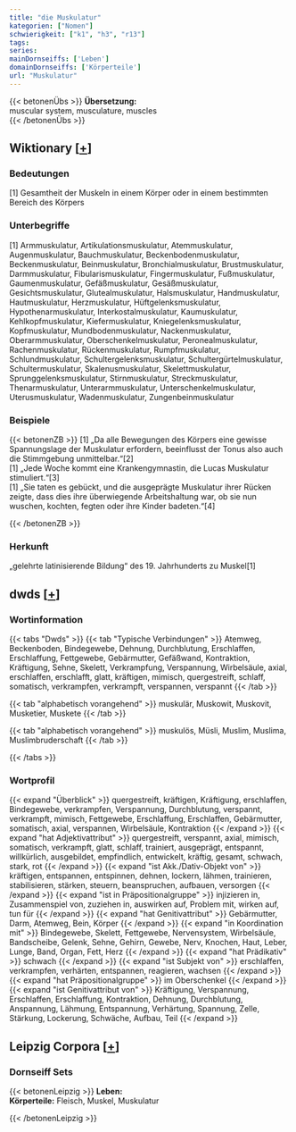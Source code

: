 ```yaml
---
title: "die Muskulatur"
kategorien: ["Nomen"]
schwierigkeit: ["k1", "h3", "r13"]
tags:
series:
mainDornseiffs: ['Leben']
domainDornseiffs: ['Körperteile']
url: "Muskulatur"
---
```


{{< betonenÜbs >}}
**Übersetzung:**  
muscular system, musculature, muscles  
{{< /betonenÜbs >}}

## Wiktionary [[+](https://de.wiktionary.org/wiki/Muskulatur)]

### Bedeutungen
[1] Gesamtheit der Muskeln in einem Körper oder in einem bestimmten Bereich des Körpers  

### Unterbegriffe
[1] Armmuskulatur, Artikulationsmuskulatur, Atemmuskulatur, Augenmuskulatur, Bauchmuskulatur, Beckenbodenmuskulatur, Beckenmuskulatur, Beinmuskulatur, Bronchialmuskulatur, Brustmuskulatur, Darmmuskulatur, Fibularismuskulatur, Fingermuskulatur, Fußmuskulatur, Gaumenmuskulatur, Gefäßmuskulatur, Gesäßmuskulatur, Gesichtsmuskulatur, Glutealmuskulatur, Halsmuskulatur, Handmuskulatur, Hautmuskulatur, Herzmuskulatur, Hüftgelenksmuskulatur, Hypothenarmuskulatur, Interkostalmuskulatur, Kaumuskulatur, Kehlkopfmuskulatur, Kiefermuskulatur, Kniegelenksmuskulatur, Kopfmuskulatur, Mundbodenmuskulatur, Nackenmuskulatur, Oberarmmuskulatur, Oberschenkelmuskulatur, Peronealmuskulatur, Rachenmuskulatur, Rückenmuskulatur, Rumpfmuskulatur, Schlundmuskulatur, Schultergelenksmuskulatur, Schultergürtelmuskulatur, Schultermuskulatur, Skalenusmuskulatur, Skelettmuskulatur, Sprunggelenksmuskulatur, Stirnmuskulatur, Streckmuskulatur, Thenarmuskulatur, Unterarmmuskulatur, Unterschenkelmuskulatur, Uterusmuskulatur, Wadenmuskulatur, Zungenbeinmuskulatur  

### Beispiele
{{< betonenZB >}}
[1] „Da alle Bewegungen des Körpers eine gewisse Spannungslage der Muskulatur erfordern, beeinflusst der Tonus also auch die Stimmgebung unmittelbar.“[2]  
[1] „Jede Woche kommt eine Krankengymnastin, die Lucas Muskulatur stimuliert.“[3]  
[1] „Sie taten es gebückt, und die ausgeprägte Muskulatur ihrer Rücken zeigte, dass dies ihre überwiegende Arbeitshaltung war, ob sie nun wuschen, kochten, fegten oder ihre Kinder badeten.“[4]  

{{< /betonenZB >}}
### Herkunft
„gelehrte latinisierende Bildung“ des 19. Jahrhunderts zu Muskel[1]  



## dwds [[+](https://www.dwds.de/wb/Muskulatur)]

### Wortinformation
{{< tabs "Dwds" >}}
{{< tab "Typische Verbindungen" >}}
Atemweg, Beckenboden, Bindegewebe, Dehnung, Durchblutung, Erschlaffen, Erschlaffung, Fettgewebe, Gebärmutter, Gefäßwand, Kontraktion, Kräftigung, Sehne, Skelett, Verkrampfung, Verspannung, Wirbelsäule, axial, erschlaffen, erschlafft, glatt, kräftigen, mimisch, quergestreift, schlaff, somatisch, verkrampfen, verkrampft, verspannen, verspannt
{{< /tab >}}

{{< tab "alphabetisch vorangehend" >}}
muskulär, Muskowit, Muskovit, Musketier, Muskete
{{< /tab >}}

{{< tab "alphabetisch vorangehend" >}}
muskulös, Müsli, Muslim, Muslima, Muslimbruderschaft
{{< /tab >}}

{{< /tabs >}}

### Wortprofil
{{< expand "Überblick" >}} quergestreift, kräftigen, Kräftigung, erschlaffen, Bindegewebe, verkrampfen, Verspannung, Durchblutung, verspannt, verkrampft, mimisch, Fettgewebe, Erschlaffung, Erschlaffen, Gebärmutter, somatisch, axial, verspannen, Wirbelsäule, Kontraktion {{< /expand >}}
{{< expand "hat Adjektivattribut" >}} quergestreift, verspannt, axial, mimisch, somatisch, verkrampft, glatt, schlaff, trainiert, ausgeprägt, entspannt, willkürlich, ausgebildet, empfindlich, entwickelt, kräftig, gesamt, schwach, stark, rot {{< /expand >}}
{{< expand "ist Akk./Dativ-Objekt von" >}} kräftigen, entspannen, entspinnen, dehnen, lockern, lähmen, trainieren, stabilisieren, stärken, steuern, beanspruchen, aufbauen, versorgen {{< /expand >}}
{{< expand "ist in Präpositionalgruppe" >}} injizieren in, Zusammenspiel von, zuziehen in, auswirken auf, Problem mit, wirken auf, tun für {{< /expand >}}
{{< expand "hat Genitivattribut" >}} Gebärmutter, Darm, Atemweg, Bein, Körper {{< /expand >}}
{{< expand "in Koordination mit" >}} Bindegewebe, Skelett, Fettgewebe, Nervensystem, Wirbelsäule, Bandscheibe, Gelenk, Sehne, Gehirn, Gewebe, Nerv, Knochen, Haut, Leber, Lunge, Band, Organ, Fett, Herz {{< /expand >}}
{{< expand "hat Prädikativ" >}} schwach {{< /expand >}}
{{< expand "ist Subjekt von" >}} erschlaffen, verkrampfen, verhärten, entspannen, reagieren, wachsen {{< /expand >}}
{{< expand "hat Präpositionalgruppe" >}} im Oberschenkel {{< /expand >}}
{{< expand "ist Genitivattribut von" >}} Kräftigung, Verspannung, Erschlaffen, Erschlaffung, Kontraktion, Dehnung, Durchblutung, Anspannung, Lähmung, Entspannung, Verhärtung, Spannung, Zelle, Stärkung, Lockerung, Schwäche, Aufbau, Teil {{< /expand >}}

## Leipzig Corpora [[+](https://corpora.uni-leipzig.de/en/res?word=Muskulatur&corpusId=deu_newscrawl-public_2018)]

### Dornseiff Sets
{{< betonenLeipzig >}}
**Leben:**  
**Körperteile:** Fleisch, Muskel, Muskulatur  

{{< /betonenLeipzig >}}
